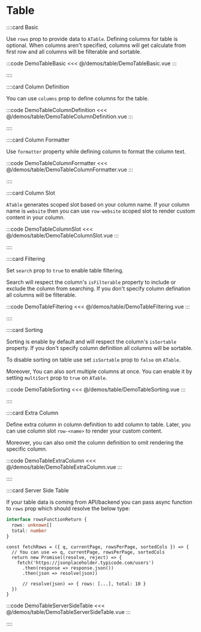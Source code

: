 <script lang="ts" setup>
import api from '@anu-vue/component-meta/ATable.json'
</script>

# Table

<!-- 👉 Basic -->
::::card Basic

Use `rows` prop to provide data to `ATable`. Defining columns for table is optional. When columns aren't specified, columns will get calculate from first row and all columns will be filterable and sortable.

:::code DemoTableBasic
<<< @/demos/table/DemoTableBasic.vue
:::

::::

<!-- 👉 Column Definition -->
::::card Column Definition

You can use `columns` prop to define columns for the table.

:::code DemoTableColumnDefinition
<<< @/demos/table/DemoTableColumnDefinition.vue
:::

::::

<!-- 👉 Column Formatter -->
::::card Column Formatter

Use `formatter` property while defining column to format the column text.

:::code DemoTableColumnFormatter
<<< @/demos/table/DemoTableColumnFormatter.vue
:::

::::

<!-- 👉 Column Slot -->
::::card Column Slot

`ATable` generates scoped slot based on your column name. If your column name is `website` then you can use `row-website` scoped slot to render custom content in your column.

:::code DemoTableColumnSlot
<<< @/demos/table/DemoTableColumnSlot.vue
:::

::::

<!-- 👉 Filtering -->
::::card Filtering

Set `search` prop to `true` to enable table filtering.

Search will respect the column's `isFilterable` property to include or exclude the column from searching. If you don't specify column defination all columns will be filterable.

:::code DemoTableFiltering
<<< @/demos/table/DemoTableFiltering.vue
:::

::::

<!-- 👉 Sorting -->
::::card Sorting

Sorting is enable by default and will respect the column's `isSortable` property. If you don't specify column definition all columns will be sortable.

To disable sorting on table use set `isSortable` prop to `false` on `ATable`.

Moreover, You can also sort multiple columns at once. You can enable it by setting `multiSort` prop to `true` on `ATable`.

:::code DemoTableSorting
<<< @/demos/table/DemoTableSorting.vue
:::

::::

<!-- 👉 Extra Column -->
::::card Extra Column

Define extra column in column definition to add column to table. Later, you can use column slot `row-<name>` to render your custom content.

Moreover, you can also omit the column definition to omit rendering the specific column.

:::code DemoTableExtraColumn
<<< @/demos/table/DemoTableExtraColumn.vue
:::

::::

<!-- 👉 Server Side Table -->
::::card Server Side Table

If your table data is coming from API/backend you can pass async function to `rows` prop which should resolve the below type:

```ts
interface rowsFunctionReturn {
  rows: unknown[]
  total: number
}
```

```ts{6}
const fetchRows = ({ q, currentPage, rowsPerPage, sortedCols }) => {
  // You can use => q, currentPage, rowsPerPage, sortedCols
  return new Promise((resolve, reject) => {
    fetch('https://jsonplaceholder.typicode.com/users')
      .then(response => response.json())
      .then(json => resolve(json))

      // resolve(json) => { rows: [...], total: 10 }
  })
}
```

:::code DemoTableServerSideTable
<<< @/demos/table/DemoTableServerSideTable.vue
:::

::::
